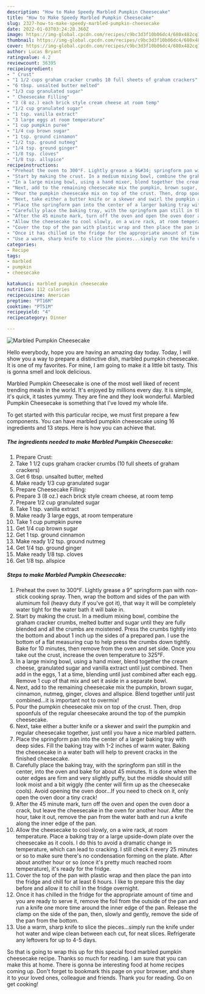 ```yaml
---
description: "How to Make Speedy Marbled Pumpkin Cheesecake"
title: "How to Make Speedy Marbled Pumpkin Cheesecake"
slug: 2327-how-to-make-speedy-marbled-pumpkin-cheesecake
date: 2022-01-03T03:24:28.360Z
image: https://img-global.cpcdn.com/recipes/c9bc3d3f10b06dc4/680x482cq70/marbled-pumpkin-cheesecake-recipe-main-photo.jpg
thumbnail: https://img-global.cpcdn.com/recipes/c9bc3d3f10b06dc4/680x482cq70/marbled-pumpkin-cheesecake-recipe-main-photo.jpg
cover: https://img-global.cpcdn.com/recipes/c9bc3d3f10b06dc4/680x482cq70/marbled-pumpkin-cheesecake-recipe-main-photo.jpg
author: Lucas Bryant
ratingvalue: 4.2
reviewcount: 36395
recipeingredient:
- " Crust"
- "1 1/2 cups graham cracker crumbs 10 full sheets of graham crackers"
- "6 tbsp. unsalted butter melted"
- "1/3 cup granulated sugar"
- " Cheesecake Filling"
- "3 (8 oz.) each brick style cream cheese at room temp"
- "1/2 cup granulated sugar"
- "1 tsp. vanilla extract"
- "3 large eggs at room temperature"
- "1 cup pumpkin puree"
- "1/4 cup brown sugar"
- "1 tsp. ground cinnamon"
- "1/2 tsp. ground nutmeg"
- "1/4 tsp. ground ginger"
- "1/8 tsp. cloves"
- "1/8 tsp. allspice"
recipeinstructions:
- "Preheat the oven to 300°F. Lightly grease a 9&#34; springform pan with non-stick cooking spray. Then, wrap the bottom and sides of the pan with aluminum foil (heavy duty if you&#39;ve got it), that way it will be completely water tight for the water bath it will bake in."
- "Start by making the crust. In a medium mixing bowl, combine the graham cracker crumbs, melted butter and sugar until they are fully blended and all the crumbs are moistened. Press the crumbs tightly into the bottom and about 1 inch up the sides of a prepared pan. I use the bottom of a flat measuring cup to help press the crumbs down tightly. Bake for 10 minutes, then remove from the oven and set side. Once you take out the crust, increase the oven temperature to 325°F."
- "In a large mixing bowl, using a hand mixer, blend together the cream cheese, granulated sugar and vanilla extract until just combined. Then add in the eggs, 1 at a time, blending until just combined after each egg. Remove 1 cup of that mix and set it aside in a separate bowl."
- "Next, add to the remaining cheesecake mix the pumpkin, brown sugar, cinnamon, nutmeg, ginger, cloves and allspice. Blend together until just combined...it is important not to overmix!"
- "Pour the pumpkin cheesecake mix on top of the crust. Then, drop spoonfuls of the regular cheesecake around the top of the pumpkin cheesecake."
- "Next, take either a butter knife or a skewer and swirl the pumpkin and regular cheesecake together, just until you have a nice marbled pattern."
- "Place the springform pan into the center of a larger baking tray with deep sides. Fill the baking tray with 1-2 inches of warm water. Baking the cheesecake in a water bath will help to prevent cracks in the finished cheesecake."
- "Carefully place the baking tray, with the springform pan still in the center, into the oven and bake for about 45 minutes. It is done when the outer edges are firm and very slightly puffy, but the middle should still look moist and a bit wiggly (the center will firm up as the cheesecake cools). Avoid opening the oven door...If you need to check on it, only open the oven door a tiny crack!"
- "After the 45 minute mark, turn off the oven and open the oven door a crack, but leave the cheesecake in the oven for another hour. After the hour, take it out, remove the pan from the water bath and run a knife along the inner edge of the pan."
- "Allow the cheesecake to cool slowly, on a wire rack, at room temperature. Place a baking tray or a large upside-down plate over the cheesecake as it cools. I do this to avoid a dramatic change in temperature, which can lead to cracking. I still check it every 25 minutes or so to make sure there&#39;s no condensation forming on the plate. After about another hour or so (once it&#39;s pretty much reached room temperature), it&#39;s ready for the fridge."
- "Cover the top of the pan with plastic wrap and then place the pan into the fridge and chill for at least 6 hours. I like to prepare this the day before and allow it to chill in the fridge overnight."
- "Once it has chilled in the fridge for the appropriate amount of time and you are ready to serve it, remove the foil from the outside of the pan and run a knife one more time around the inner edge of the pan. Release the clamp on the side of the pan, then, slowly and gently, remove the side of the pan from the bottom."
- "Use a warm, sharp knife to slice the pieces...simply run the knife under hot water and wipe clean between each cut, for neat slices. Refrigerate any leftovers for up to 4-5 days."
categories:
- Recipe
tags:
- marbled
- pumpkin
- cheesecake

katakunci: marbled pumpkin cheesecake 
nutrition: 112 calories
recipecuisine: American
preptime: "PT16M"
cooktime: "PT51M"
recipeyield: "4"
recipecategory: Dinner

---
```



![Marbled Pumpkin Cheesecake](https://img-global.cpcdn.com/recipes/c9bc3d3f10b06dc4/680x482cq70/marbled-pumpkin-cheesecake-recipe-main-photo.jpg)

Hello everybody, hope you are having an amazing day today. Today, I will show you a way to prepare a distinctive dish, marbled pumpkin cheesecake. It is one of my favorites. For mine, I am going to make it a little bit tasty. This is gonna smell and look delicious.

Marbled Pumpkin Cheesecake is one of the most well liked of recent trending meals in the world. It's enjoyed by millions every day. It is simple, it's quick, it tastes yummy. They are fine and they look wonderful. Marbled Pumpkin Cheesecake is something that I've loved my whole life.




To get started with this particular recipe, we must first prepare a few components. You can have marbled pumpkin cheesecake using 16 ingredients and 13 steps. Here is how you can achieve that.

<!--inarticleads1-->

##### The ingredients needed to make Marbled Pumpkin Cheesecake:

1. Prepare  Crust:
1. Take 1 1/2 cups graham cracker crumbs (10 full sheets of graham crackers)
1. Get 6 tbsp. unsalted butter, melted
1. Make ready 1/3 cup granulated sugar
1. Prepare  Cheesecake Filling:
1. Prepare 3 (8 oz.) each brick style cream cheese, at room temp
1. Prepare 1/2 cup granulated sugar
1. Take 1 tsp. vanilla extract
1. Make ready 3 large eggs, at room temperature
1. Take 1 cup pumpkin puree
1. Get 1/4 cup brown sugar
1. Get 1 tsp. ground cinnamon
1. Make ready 1/2 tsp. ground nutmeg
1. Get 1/4 tsp. ground ginger
1. Make ready 1/8 tsp. cloves
1. Get 1/8 tsp. allspice




<!--inarticleads2-->

##### Steps to make Marbled Pumpkin Cheesecake:

1. Preheat the oven to 300°F. Lightly grease a 9&#34; springform pan with non-stick cooking spray. Then, wrap the bottom and sides of the pan with aluminum foil (heavy duty if you&#39;ve got it), that way it will be completely water tight for the water bath it will bake in.
1. Start by making the crust. In a medium mixing bowl, combine the graham cracker crumbs, melted butter and sugar until they are fully blended and all the crumbs are moistened. Press the crumbs tightly into the bottom and about 1 inch up the sides of a prepared pan. I use the bottom of a flat measuring cup to help press the crumbs down tightly. Bake for 10 minutes, then remove from the oven and set side. Once you take out the crust, increase the oven temperature to 325°F.
1. In a large mixing bowl, using a hand mixer, blend together the cream cheese, granulated sugar and vanilla extract until just combined. Then add in the eggs, 1 at a time, blending until just combined after each egg. Remove 1 cup of that mix and set it aside in a separate bowl.
1. Next, add to the remaining cheesecake mix the pumpkin, brown sugar, cinnamon, nutmeg, ginger, cloves and allspice. Blend together until just combined...it is important not to overmix!
1. Pour the pumpkin cheesecake mix on top of the crust. Then, drop spoonfuls of the regular cheesecake around the top of the pumpkin cheesecake.
1. Next, take either a butter knife or a skewer and swirl the pumpkin and regular cheesecake together, just until you have a nice marbled pattern.
1. Place the springform pan into the center of a larger baking tray with deep sides. Fill the baking tray with 1-2 inches of warm water. Baking the cheesecake in a water bath will help to prevent cracks in the finished cheesecake.
1. Carefully place the baking tray, with the springform pan still in the center, into the oven and bake for about 45 minutes. It is done when the outer edges are firm and very slightly puffy, but the middle should still look moist and a bit wiggly (the center will firm up as the cheesecake cools). Avoid opening the oven door...If you need to check on it, only open the oven door a tiny crack!
1. After the 45 minute mark, turn off the oven and open the oven door a crack, but leave the cheesecake in the oven for another hour. After the hour, take it out, remove the pan from the water bath and run a knife along the inner edge of the pan.
1. Allow the cheesecake to cool slowly, on a wire rack, at room temperature. Place a baking tray or a large upside-down plate over the cheesecake as it cools. I do this to avoid a dramatic change in temperature, which can lead to cracking. I still check it every 25 minutes or so to make sure there&#39;s no condensation forming on the plate. After about another hour or so (once it&#39;s pretty much reached room temperature), it&#39;s ready for the fridge.
1. Cover the top of the pan with plastic wrap and then place the pan into the fridge and chill for at least 6 hours. I like to prepare this the day before and allow it to chill in the fridge overnight.
1. Once it has chilled in the fridge for the appropriate amount of time and you are ready to serve it, remove the foil from the outside of the pan and run a knife one more time around the inner edge of the pan. Release the clamp on the side of the pan, then, slowly and gently, remove the side of the pan from the bottom.
1. Use a warm, sharp knife to slice the pieces...simply run the knife under hot water and wipe clean between each cut, for neat slices. Refrigerate any leftovers for up to 4-5 days.




So that is going to wrap this up for this special food marbled pumpkin cheesecake recipe. Thanks so much for reading. I am sure that you can make this at home. There is gonna be interesting food at home recipes coming up. Don't forget to bookmark this page on your browser, and share it to your loved ones, colleague and friends. Thank you for reading. Go on get cooking!
